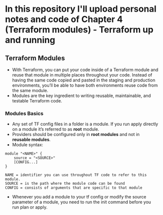 # In this repository I'll upload personal notes and code of Chapter 4 (Terraform modules) - Terraform up and running
## Terraform Modules
* With Terraform, you can put your code inside of a Terraform module and reuse that module in multiple places throughout your code. Instead of having the same code copied and pasted in the staging and production environments, you’ll be able to have both environments reuse code from the same module.
* Modules are the key ingredient to writing reusable, maintainable, and testable Terraform code.
### Modules Basics
* Any set of TF config files in a folder is a module. If you run apply directly on a module it’s referred to as **root** module.
* Providers should be configured only in **root modules** and not in **reusable modules**.
* Module syntax:
```
module "<NAME>" {
	source = "<SOURCE>"
	[CONFIG...]
}

NAME = identifier you can use throughout TF code to refer to this module.
SOURCE = is the path where the module code can be found
CONFIG = consists of arguments that are specific to that module
```
* Whenever you add a module to your tf config or modify the source parameter of a module, you need to run the init command before you run plan or apply.

